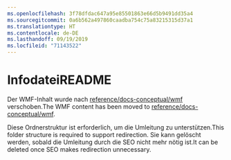 ```yaml
---
ms.openlocfilehash: 3f78dfdac647a95e85501863e66d5b9491dd35a4
ms.sourcegitcommit: 0a6b562a497860caadba754c75a83215315d37a1
ms.translationtype: HT
ms.contentlocale: de-DE
ms.lasthandoff: 09/19/2019
ms.locfileid: "71143522"
---
```

# <a name="readme"></a><span data-ttu-id="b4452-101">Infodatei</span><span class="sxs-lookup"><span data-stu-id="b4452-101">README</span></span>

<span data-ttu-id="b4452-102">Der WMF-Inhalt wurde nach [reference/docs-conceptual/wmf](https://github.com/MicrosoftDocs/PowerShell-Docs/tree/staging/reference/docs-conceptual/wmf) verschoben.</span><span class="sxs-lookup"><span data-stu-id="b4452-102">The WMF content has been moved to [reference/docs-conceptual/wmf](https://github.com/MicrosoftDocs/PowerShell-Docs/tree/staging/reference/docs-conceptual/wmf).</span></span>

<span data-ttu-id="b4452-103">Diese Ordnerstruktur ist erforderlich, um die Umleitung zu unterstützen.</span><span class="sxs-lookup"><span data-stu-id="b4452-103">This folder structure is required to support redirection.</span></span> <span data-ttu-id="b4452-104">Sie kann gelöscht werden, sobald die Umleitung durch die SEO nicht mehr nötig ist.</span><span class="sxs-lookup"><span data-stu-id="b4452-104">It can be deleted once SEO makes redirection unnecessary.</span></span>
